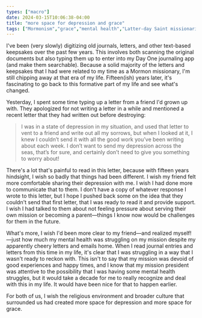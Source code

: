 ```yaml
---
types: ["macro"]
date: 2024-03-15T10:06:38-04:00
title: "more space for depression and grace"
tags: ["Mormonism","grace","mental health","Latter-day Saint missionaries","Day One","journaling"]
---
```

I've been (very slowly) digitizing old journals, letters, and other text-based keepsakes over the past few years. This involves both scanning the original documents but also typing them up to enter into my Day One journaling app (and make them searchable). Because a solid majority of the letters and keepsakes that I had were related to my time as a Mormon missionary, I'm still chipping away at that era of my life. Fifteen(ish) years later, it's fascinating to go back to this formative part of my life and see what's changed. 

Yesterday, I spent some time typing up a letter from a friend I'd grown up with. They apologized for not writing a letter in a while and mentioned a recent letter that they had written out before destroying: 

> I was in a state of depression in my situation, and used that letter to vent to a friend and write out all my sorrows, but when I looked at it, I knew I couldn’t send it with all the good work you’ve been writing about each week. I don’t want to send my depression across the seas, that’s for sure, and certainly don’t need to give you something to worry about!

There's a lot that's painful to read in this letter, because with fifteen years hindsight, I wish so badly that things had been different. I wish my friend felt more comfortable sharing their depression with me. I wish I had done more to communicate that to them. I don't have a copy of whatever response I wrote to this letter, but I hope I pushed back some on the idea that they couldn't send that first letter, that I was ready to read it and provide support. I wish I had talked to them about not feeling pressure about serving their own mission or becoming a parent—things I know now would be challenges for them in the future.

 What's more, I wish I'd been more clear to my friend—and realized myself!—just how much my mental health was struggling on my mission despite my apparently cheery letters and emails home. When I read journal entries and letters from this time in my life, it's clear that I was struggling in a way that I wasn't ready to reckon with. This isn't to say that my mission was devoid of good experiences and happy times, and I know that my mission president was attentive to the possibility that I was having some mental health struggles, but it would take a decade for me to really recognize and deal with this in my life. It would have been nice for that to happen earlier.
 
For both of us, I wish the religious environment and broader culture that surrounded us had created more space for depression and more space for grace.

